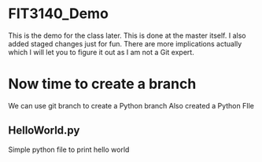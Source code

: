 # FIT3140_Demo
This is the demo for the class later. This is done at the master itself.
I also added staged changes just for fun. There are more implications actually which I will let you to figure it out as I am not a Git expert.

# Now time to create a branch
We can use git branch to create a Python branch
Also created a Python FIle

## HelloWorld.py
Simple python file to print hello world